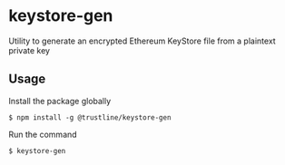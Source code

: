 # keystore-gen

Utility to generate an encrypted Ethereum KeyStore file from a plaintext private key

## Usage

Install the package globally

```
$ npm install -g @trustline/keystore-gen
```

Run the command

```
$ keystore-gen
```